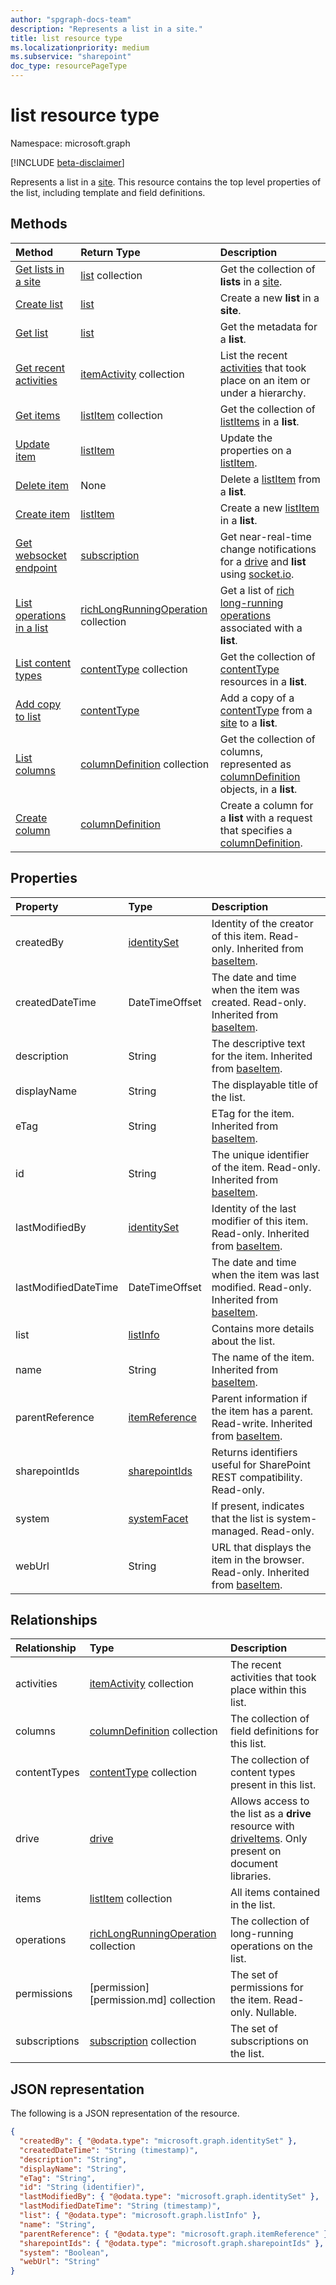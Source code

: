 ```yaml
---
author: "spgraph-docs-team"
description: "Represents a list in a site."
title: list resource type
ms.localizationpriority: medium
ms.subservice: "sharepoint"
doc_type: resourcePageType
---
```


# list resource type

Namespace: microsoft.graph

[!INCLUDE [beta-disclaimer](../../includes/beta-disclaimer.md)]

Represents a list in a [site](site.md). This resource contains the top level properties of the list, including template and field definitions.

## Methods

| Method                                                     | Return Type                                                                     | Description                                                                                                                      |
|:-----------------------------------------------------------|:--------------------------------------------------------------------------------|:---------------------------------------------------------------------------------------------------------------------------------|
| [Get lists in a site](../api/list-list.md)                 | [list](../resources/list.md) collection                                         | Get the collection of **lists** in a [site](site.md).                                                                            |
| [Create list](../api/list-create.md)                       | [list](../resources/list.md)                                                    | Create a new **list** in a **site**.                                                                                             |
| [Get list](../api/list-get.md)                             | [list](../resources/list.md)                                                    | Get the metadata for a **list**.                                                                                                 |
| [Get recent activities](../api/activities-list.md)         | [itemActivity](../resources/itemactivity.md) collection                         | List the recent [activities](../resources/itemactivity.md) that took place on an item or under a hierarchy.                      |
| [Get items](../api/listitem-list.md)            | [listItem](../resources/listitem.md) collection                                 | Get the collection of [listItems]( ../resources/listitem.md) in a **list**.                                                      |
| [Update item](../api/listitem-update.md)              | [listItem](../resources/listitem.md)                                            | Update the properties on a [listItem]( ../resources/listitem.md).                                                                |
| [Delete item](../api/listitem-delete.md)              | None                                                                            | Delete a [listItem]( ../resources/listitem.md) from a **list**.                                                                  |
| [Create item](../api/listitem-create.md)              | [listItem](../resources/listitem.md)                                            | Create a new [listItem]( ../resources/listitem.md) in a **list**.                                                                |
| [Get websocket endpoint](../api/subscriptions-socketio.md) | [subscription](../resources/subscription.md)                                    | Get near-real-time change notifications for a [drive](../resources/drive.md) and **list** using [socket.io](https://socket.io/). |
| [List operations in a list](../api/list-list-operations.md)          | [richLongRunningOperation](../resources/richlongrunningoperation.md) collection | Get a list of [rich long-running operations](../resources/richlongrunningoperation.md) associated with a **list**.               |
| [List content types](../api/list-list-contenttypes.md)     | [contentType](../resources/contenttype.md) collection                           | Get the collection of [contentType](../resources/contenttype.md) resources in a **list**.                                        |
| [Add copy to list](../api/contenttype-addcopy.md) | [contentType](../resources/contenttype.md)                             | Add a copy of a [contentType](../resources/contenttype.md) from a [site](site.md) to a **list**.                                 |
| [List columns](../api/list-list-columns.md)                | [columnDefinition](../resources/columndefinition.md) collection                 | Get the collection of columns, represented as [columnDefinition](../resources/columndefinition.md) objects, in a **list**.       |
| [Create column](../api/list-post-columns.md)               | [columnDefinition](../resources/columndefinition.md)                            | Create a column for a **list** with a request that specifies a [columnDefinition](../resources/columndefinition.md).             |

## Properties

| Property             | Type                              | Description                                                                                           |
|:---------------------|:----------------------------------|:------------------------------------------------------------------------------------------------------|
| createdBy            | [identitySet](identityset.md)     | Identity of the creator of this item. Read-only. Inherited from [baseItem](baseitem.md).              |
| createdDateTime      | DateTimeOffset                    | The date and time when the item was created. Read-only. Inherited from [baseItem](baseitem.md).       |
| description          | String                            | The descriptive text for the item. Inherited from [baseItem](baseitem.md).                            |
| displayName          | String                            | The displayable title of the list.                                                                    |
| eTag                 | String                            | ETag for the item. Inherited from [baseItem](baseitem.md).                                            |
| id                   | String                            | The unique identifier of the item. Read-only. Inherited from [baseItem](baseitem.md).                 |
| lastModifiedBy       | [identitySet](identityset.md)     | Identity of the last modifier of this item. Read-only. Inherited from [baseItem](baseitem.md).        |
| lastModifiedDateTime | DateTimeOffset                    | The date and time when the item was last modified. Read-only. Inherited from [baseItem](baseitem.md). |
| list                 | [listInfo](listinfo.md)           | Contains more details about the list.                                                                 |
| name                 | String                            | The name of the item. Inherited from [baseItem](baseitem.md).                                         |
| parentReference      | [itemReference](itemreference.md) | Parent information if the item has a parent. Read-write. Inherited from [baseItem](baseitem.md).      |
| sharepointIds        | [sharepointIds](sharepointids.md) | Returns identifiers useful for SharePoint REST compatibility. Read-only.                              |
| system               | [systemFacet](systemfacet.md)     | If present, indicates that the list is system-managed. Read-only.                                     |
| webUrl               | String                            | URL that displays the item in the browser. Read-only. Inherited from [baseItem](baseitem.md).         |

## Relationships

| Relationship  | Type                                                                            | Description                                                                                                            |
|:--------------|:--------------------------------------------------------------------------------|:-----------------------------------------------------------------------------------------------------------------------|
| activities    | [itemActivity](itemactivity.md) collection                                      | The recent activities that took place within this list.                                                                |
| columns       | [columnDefinition](columndefinition.md) collection                              | The collection of field definitions for this list.                                                                     |
| contentTypes  | [contentType](contenttype.md) collection                                        | The collection of content types present in this list.                                                                  |
| drive         | [drive](drive.md)                                                               | Allows access to the list as a **drive** resource with [driveItems](driveitem.md). Only present on document libraries. |
| items         | [listItem](listitem.md) collection                                              | All items contained in the list.                                                                                       |
| operations    | [richLongRunningOperation](../resources/richlongrunningoperation.md) collection | The collection of long-running operations on the list.                                                                 |
| permissions   | [permission][permission.md] collection                                          | The set of permissions for the item. Read-only. Nullable.                                                              |
| subscriptions | [subscription](subscription.md) collection                                      | The set of subscriptions on the list.                                                                                  |

## JSON representation

The following is a JSON representation of the resource.

<!-- { "blockType": "resource",
       "@odata.type": "microsoft.graph.list",
       "keyProperty": "id",
       "optionalProperties": [ "items", "drive"] } -->

```json
{
  "createdBy": { "@odata.type": "microsoft.graph.identitySet" },
  "createdDateTime": "String (timestamp)",
  "description": "String",
  "displayName": "String",
  "eTag": "String",
  "id": "String (identifier)",
  "lastModifiedBy": { "@odata.type": "microsoft.graph.identitySet" },
  "lastModifiedDateTime": "String (timestamp)",
  "list": { "@odata.type": "microsoft.graph.listInfo" },
  "name": "String",
  "parentReference": { "@odata.type": "microsoft.graph.itemReference" },
  "sharepointIds": { "@odata.type": "microsoft.graph.sharepointIds" },
  "system": "Boolean",
  "webUrl": "String"
}
```

<!--
{
  "type": "#page.annotation",
  "description": "",
  "keywords": "",
  "section": "documentation",
  "tocPath": "Resources/Lists",
  "tocBookmarks": {
    "Lists": "#"
  },
  "suppressions": []
}
-->
